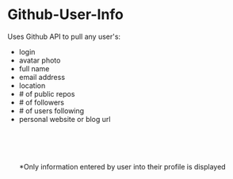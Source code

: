 Github-User-Info
================

Uses Github API to pull any user's:
<ul>
  <li>login</li>
  <li>avatar photo</li>
  <li>full name</li>
  <li>email address</li>
  <li>location</li>
  <li># of public repos</li>
  <li># of followers</li>
  <li># of users following</li>
  <li>personal website or blog url</li>
  

<br><br><br>
<p>*Only information entered by user into their profile is displayed</p>

